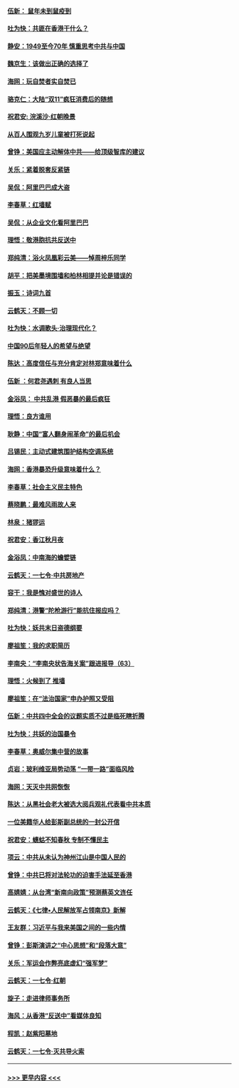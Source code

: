 #### [伍新： 鼠年未到鼠疫到](../pages/nsc993/n11655098.md?t=11150044) 
#### [吐为快：共匪在香港干什么？](../pages/nsc993/n11654891.md?t=11150044) 
#### [静安：1949至今70年 慎重思考中共与中国](../pages/nsc993/n11651244.md?t=11150044) 
#### [魏京生：该做出正确的选择了](../pages/nsc993/n11653084.md?t=11150044) 
#### [海网：玩自焚者实自焚已](../pages/nsc993/n11652423.md?t=11150044) 
#### [骆克仁：大陆“双11”疯狂消费后的随想](../pages/nsc993/n11652305.md?t=11150044) 
#### [祝君安: 浣溪沙·红朝晚景](../pages/nsc993/n11652258.md?t=11150044) 
#### [从百人围观九岁儿童被打死说起](../pages/nsc993/n11651030.md?t=11150044) 
#### [曾铮：美国应主动解体中共——给顶级智库的建议](../pages/nsc993/n11649888.md?t=11150044) 
#### [关乐：紧着脱套反紧链](../pages/nsc993/n11649069.md?t=11150044) 
#### [吴侃：阿里巴巴成大盗](../pages/nsc993/n11645523.md?t=11150044) 
#### [李春草：红墙赋](../pages/nsc993/n11646389.md?t=11150044) 
#### [吴侃：从企业文化看阿里巴巴](../pages/nsc993/n11645476.md?t=11150044) 
#### [理悟：敬港胞抗共反送中](../pages/nsc993/n11645466.md?t=11150044) 
#### [郑纯清：浴火凤凰彩云美——悼周梓乐同学](../pages/nsc993/n11645155.md?t=11150044) 
#### [胡平：把美墨境围墙和柏林相提并论是错误的](../pages/nsc993/n11645134.md?t=11150044) 
#### [振玉：诗词九首](../pages/nsc993/n11644081.md?t=11150044) 
#### [云鹤天：不顾一切](../pages/nsc993/n11643508.md?t=11150044) 
#### [吐为快：水调歌头·治理现代化？](../pages/nsc993/n11643485.md?t=11150044) 
#### [中国90后年轻人的希望与绝望](../pages/nsc993/n11642317.md?t=11150044) 
#### [陈达：高度信任与充分肯定对林郑意味着什么](../pages/nsc993/n11641441.md?t=11150044) 
#### [伍新 ：何君尧遇刺 有良人当思](../pages/nsc993/n11641503.md?t=11150044) 
#### [金浴凤： 中共乱港  假恶暴的最后疯狂](../pages/nsc993/n11641495.md?t=11150044) 
#### [理悟：良方谁用](../pages/nsc993/n11641463.md?t=11150044) 
#### [耿静：中国“富人翻身闹革命”的最后机会](../pages/nsc993/n11640655.md?t=11150044) 
#### [吕锡民：主动式建筑围护结构空调系统](../pages/nsc993/n11640168.md?t=11150044) 
#### [海网：香港暴恐升级意味着什么？](../pages/nsc993/n11635904.md?t=11150044) 
#### [李春草：社会主义民主特色](../pages/nsc993/n11634657.md?t=11150044) 
#### [蔡晓鹏：最难风雨故人来](../pages/nsc993/n11633145.md?t=11150044) 
#### [林泉：猪猡运](../pages/nsc993/n11631469.md?t=11150044) 
#### [祝君安：香江秋月夜](../pages/nsc993/n11631440.md?t=11150044) 
#### [金浴凤：中南海的蟾嬖链](../pages/nsc993/n11631290.md?t=11150044) 
#### [云鹤天：一七令·中共房地产](../pages/nsc993/n11630084.md?t=11150044) 
#### [容干：我是愧对盛世的诗人](../pages/nsc993/n11630059.md?t=11150044) 
#### [郑纯清：港警“陀枪游行”能抗住报应吗？](../pages/nsc993/n11629999.md?t=11150044) 
#### [吐为快：妖共末日盗德纲要](../pages/nsc993/n11628610.md?t=11150044) 
#### [廖祖笙：我的求职简历](../pages/nsc993/n11628492.md?t=11150044) 
#### [李南央：“李南央状告海关案”跟进报导（63）](../pages/nsc993/n11627039.md?t=11150044) 
#### [理悟：火候到了 推墙](../pages/nsc993/n11626917.md?t=11150044) 
#### [廖祖笙：在“法治国家”申办护照又受阻](../pages/nsc993/n11626500.md?t=11150044) 
#### [伍新：中共四中全会的议题实质不过是临死瞎折腾](../pages/nsc993/n11621774.md?t=11150044) 
#### [吐为快：共妖的治国暴令](../pages/nsc993/n11621401.md?t=11150044) 
#### [李春草：奥威尔集中营的故事](../pages/nsc993/n11621373.md?t=11150044) 
#### [贞岩：玻利维亚局势动荡 “一带一路”面临风险](../pages/nsc993/n11619480.md?t=11150044) 
#### [海网：天灭中共网恢恢](../pages/nsc993/n11618261.md?t=11150044) 
#### [陈达：从黑社会老大被选大阅兵观礼代表看中共本质](../pages/nsc993/n11618229.md?t=11150044) 
#### [一位美籍华人给彭斯副总统的一封公开信](../pages/nsc993/n11616906.md?t=11150044) 
#### [祝君安：蟪蛄不知春秋  专制不懂民主](../pages/nsc993/n11616882.md?t=11150044) 
#### [项云：中共从未认为神州江山是中国人民的](../pages/nsc993/n11616763.md?t=11150044) 
#### [曾铮：中共已将对法轮功的迫害手法延至香港](../pages/nsc993/n11616561.md?t=11150044) 
#### [高婧婧：从台湾“新南向政策”预测蔡英文连任](../pages/nsc993/n11616518.md?t=11150044) 
#### [云鹤天：《七律▪人民解放军占领南京》新解](../pages/nsc993/n11616490.md?t=11150044) 
#### [王友群：习近平与我来美国之间的一些内情](../pages/nsc993/n11615052.md?t=11150044) 
#### [曾铮：彭斯演讲之“中心思想”和“段落大意”](../pages/nsc993/n11615020.md?t=11150044) 
#### [关乐：军运会作弊亮底虚幻“强军梦”](../pages/nsc993/n11615008.md?t=11150044) 
#### [云鹤天：一七令‧红朝](../pages/nsc993/n11615000.md?t=11150044) 
#### [旋子：走进律师事务所](../pages/nsc993/n11614894.md?t=11150044) 
#### [海风：从香港“反送中”看媒体良知](../pages/nsc993/n11614480.md?t=11150044) 
#### [程凯：赵紫阳墓地](../pages/nsc993/n11614464.md?t=11150044) 
#### [云鹤天：一七令‧灭共导火索](../pages/nsc993/n11613471.md?t=11150044) 

----
#### [ >>> 更早内容 <<< ](../indexes/nsc993-earlier.md)
